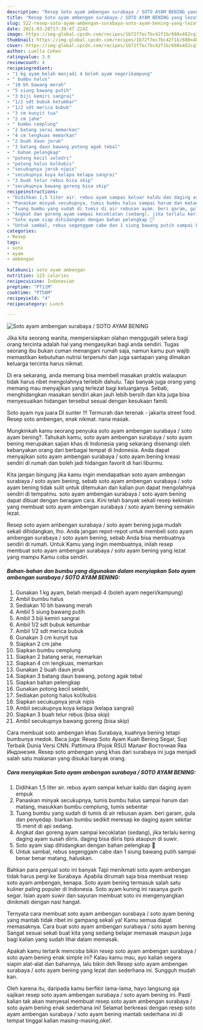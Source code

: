 ```yaml
---
description: "Resep Soto ayam ambengan surabaya / SOTO AYAM BENING yang lezat dan Mudah Dibuat"
title: "Resep Soto ayam ambengan surabaya / SOTO AYAM BENING yang lezat dan Mudah Dibuat"
slug: 522-resep-soto-ayam-ambengan-surabaya-soto-ayam-bening-yang-lezat-dan-mudah-dibuat
date: 2021-03-28T17:39:47.224Z
image: https://img-global.cpcdn.com/recipes/1b72f7ec7bc42f1b/680x482cq70/soto-ayam-ambengan-surabaya-soto-ayam-bening-foto-resep-utama.jpg
thumbnail: https://img-global.cpcdn.com/recipes/1b72f7ec7bc42f1b/680x482cq70/soto-ayam-ambengan-surabaya-soto-ayam-bening-foto-resep-utama.jpg
cover: https://img-global.cpcdn.com/recipes/1b72f7ec7bc42f1b/680x482cq70/soto-ayam-ambengan-surabaya-soto-ayam-bening-foto-resep-utama.jpg
author: Luella Cohen
ratingvalue: 3.8
reviewcount: 4
recipeingredient:
- "1 kg ayam belah menjadi 4 boleh ayam negerikampung"
- " bumbu halus"
- "10 bh bawang merah"
- "5 siung bawang putih"
- "3 biji kemiri sangrai"
- "1/2 sdt bubuk ketumbar"
- "1/2 sdt merica bubuk"
- "3 cm kunyit tua"
- "2 cm jahe"
- " bumbu cemplung"
- "2 batang serai memarkan"
- "4 cm lengkuas memarkan"
- "2 buah daun jeruk"
- "3 batang daun bawang potong agak tebal"
- " bahan pelengkap"
- "potong kecil seledri"
- "potong halus kolkubis"
- "secukupnya jeruk nipis"
- "secukupnya koya kelapa kelapa sangrai"
- "3 buah telur rebus bisa skip"
- "secukupnya bawang goreng bisa skip"
recipeinstructions:
- "Didihkan 1,5 liter air. rebus ayam sampai keluar kaldu dan daging ayam empuk"
- "Panaskan minyak secukupnya, tumis bumbu halus sampai harum dan matang, masukkan bumbu cemplung, tumis sebentar"
- "Tuang bumbu yang sudah di tumis di air rebusan ayam. beri garam, gula dan penyedap. biarkan bumbu sedikit meresap ke daging ayam sekitar 15 menit di api sedang."
- "Angkat dan goreng ayam sampai kecoklatan (sedang), jika terlalu kering daging ayam susah diiris. daging bisa diiris tipis ataupun di suwir."
- "Soto ayam siap dihidangkan dengan bahan pelengkap 🙂"
- "Untuk sambal, rebus segenggam cabe dan 1 siung bawang putih sampai benar benar matang, haluskan."
categories:
- Resep
tags:
- soto
- ayam
- ambengan

katakunci: soto ayam ambengan 
nutrition: 123 calories
recipecuisine: Indonesian
preptime: "PT11M"
cooktime: "PT58M"
recipeyield: "4"
recipecategory: Lunch

---
```



![Soto ayam ambengan surabaya / SOTO AYAM BENING](https://img-global.cpcdn.com/recipes/1b72f7ec7bc42f1b/680x482cq70/soto-ayam-ambengan-surabaya-soto-ayam-bening-foto-resep-utama.jpg)

Jika kita seorang wanita, mempersiapkan olahan menggugah selera bagi orang tercinta adalah hal yang mengasyikan bagi anda sendiri. Tugas seorang ibu bukan cuman menangani rumah saja, namun kamu pun wajib memastikan kebutuhan nutrisi terpenuhi dan juga santapan yang dimakan keluarga tercinta harus nikmat.

Di era  sekarang, anda memang bisa membeli masakan praktis walaupun tidak harus ribet mengolahnya terlebih dahulu. Tapi banyak juga orang yang memang mau menyajikan yang terlezat bagi keluarganya. Sebab, menghidangkan masakan sendiri akan jauh lebih bersih dan kita juga bisa menyesuaikan hidangan tersebut sesuai dengan kesukaan famili. 

Soto ayam nya juara DI sunter !!! Termurah dan terenak - jakarta street food. Resep soto ambengan, enak nikmat. nana masak.

Mungkinkah kamu seorang penyuka soto ayam ambengan surabaya / soto ayam bening?. Tahukah kamu, soto ayam ambengan surabaya / soto ayam bening merupakan sajian khas di Indonesia yang sekarang disenangi oleh kebanyakan orang dari berbagai tempat di Indonesia. Anda dapat menyajikan soto ayam ambengan surabaya / soto ayam bening kreasi sendiri di rumah dan boleh jadi hidangan favorit di hari liburmu.

Kita jangan bingung jika kamu ingin mendapatkan soto ayam ambengan surabaya / soto ayam bening, sebab soto ayam ambengan surabaya / soto ayam bening tidak sulit untuk ditemukan dan kalian pun dapat mengolahnya sendiri di tempatmu. soto ayam ambengan surabaya / soto ayam bening dapat dibuat dengan beragam cara. Kini telah banyak sekali resep kekinian yang membuat soto ayam ambengan surabaya / soto ayam bening semakin lezat.

Resep soto ayam ambengan surabaya / soto ayam bening juga mudah sekali dihidangkan, lho. Anda jangan repot-repot untuk membeli soto ayam ambengan surabaya / soto ayam bening, sebab Anda bisa membuatnya sendiri di rumah. Untuk Kamu yang ingin membuatnya, inilah resep membuat soto ayam ambengan surabaya / soto ayam bening yang lezat yang mampu Kamu coba sendiri.

<!--inarticleads1-->

##### Bahan-bahan dan bumbu yang digunakan dalam menyiapkan Soto ayam ambengan surabaya / SOTO AYAM BENING:

1. Gunakan 1 kg ayam, belah menjadi 4 (boleh ayam negeri/kampung)
1. Ambil  bumbu halus
1. Sediakan 10 bh bawang merah
1. Ambil 5 siung bawang putih
1. Ambil 3 biji kemiri sangrai
1. Ambil 1/2 sdt bubuk ketumbar
1. Ambil 1/2 sdt merica bubuk
1. Gunakan 3 cm kunyit tua
1. Siapkan 2 cm jahe
1. Siapkan  bumbu cemplung
1. Siapkan 2 batang serai, memarkan
1. Siapkan 4 cm lengkuas, memarkan
1. Gunakan 2 buah daun jeruk
1. Siapkan 3 batang daun bawang, potong agak tebal
1. Siapkan  bahan pelengkap
1. Gunakan potong kecil seledri,
1. Sediakan potong halus kol/kubis
1. Siapkan secukupnya jeruk nipis
1. Ambil secukupnya koya kelapa (kelapa sangrai)
1. Siapkan 3 buah telur rebus (bisa skip)
1. Ambil secukupnya bawang goreng (bisa skip)


Cara membuat soto ambengan khas Surabaya, kuahnya bening tetapi bumbunya medok. Baca juga: Resep Soto Ayam Kuah Bening Segar, Sup Terbaik Dunia Versi CNN. Pattimura (Pojok RSU) Маланг Восточная Ява Индонезия. Resep soto ambengan yang khas dari surabaya ini juga menjadi salah satu makanan yang disukai banyak orang. 

<!--inarticleads2-->

##### Cara menyiapkan Soto ayam ambengan surabaya / SOTO AYAM BENING:

1. Didihkan 1,5 liter air. rebus ayam sampai keluar kaldu dan daging ayam empuk
1. Panaskan minyak secukupnya, tumis bumbu halus sampai harum dan matang, masukkan bumbu cemplung, tumis sebentar
1. Tuang bumbu yang sudah di tumis di air rebusan ayam. beri garam, gula dan penyedap. biarkan bumbu sedikit meresap ke daging ayam sekitar 15 menit di api sedang.
1. Angkat dan goreng ayam sampai kecoklatan (sedang), jika terlalu kering daging ayam susah diiris. daging bisa diiris tipis ataupun di suwir.
1. Soto ayam siap dihidangkan dengan bahan pelengkap 🙂
1. Untuk sambal, rebus segenggam cabe dan 1 siung bawang putih sampai benar benar matang, haluskan.


Bahkan para penjual soto ini banyak Tapi menikmati soto ayam ambengan tidak harus pergi ke Surabaya. Apabila dirumah saja bisa membuat resep soto ayam ambengan, kenapa. Soto ayam bening termasuk salah satu kuliner paling populer di Indonesia. Soto ayam kuning ini rasanya gurih segar. Isian ayam suwir dan sayuran membuat soto ini mengenyangkan dinikmati dengan nasi hangat. 

Ternyata cara membuat soto ayam ambengan surabaya / soto ayam bening yang mantab tidak ribet ini gampang sekali ya! Kamu semua dapat memasaknya. Cara buat soto ayam ambengan surabaya / soto ayam bening Sangat sesuai sekali buat kita yang sedang belajar memasak maupun juga bagi kalian yang sudah lihai dalam memasak.

Apakah kamu tertarik mencoba bikin resep soto ayam ambengan surabaya / soto ayam bening enak simple ini? Kalau kamu mau, ayo kalian segera siapin alat-alat dan bahannya, lalu bikin deh Resep soto ayam ambengan surabaya / soto ayam bening yang lezat dan sederhana ini. Sungguh mudah kan. 

Oleh karena itu, daripada kamu berfikir lama-lama, hayo langsung aja sajikan resep soto ayam ambengan surabaya / soto ayam bening ini. Pasti kalian tak akan menyesal membuat resep soto ayam ambengan surabaya / soto ayam bening enak sederhana ini! Selamat berkreasi dengan resep soto ayam ambengan surabaya / soto ayam bening mantab sederhana ini di tempat tinggal kalian masing-masing,oke!.

